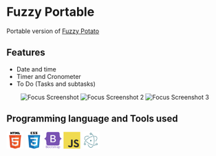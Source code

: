 # Fuzzy Portable
Portable version of <a href="https://github.com/gasech/Fuzzy-Potato" target="_blank">Fuzzy Potato</a>

## Features

* Date and time
* Timer and Cronometer
* To Do (Tasks and subtasks)

<p align="center">
<img src="https://media.discordapp.net/attachments/904631303733919764/966852514102280194/unknown.png?width=1150&height=676" alt="Focus Screenshot" width="800" height="450"/>
<img src="https://media.discordapp.net/attachments/904631303733919764/966852663536943165/unknown.png?width=1150&height=676" alt="Focus Screenshot 2" width="800" height="450"/>
<img src="https://media.discordapp.net/attachments/904631303733919764/966852728607350794/unknown.png?width=1150&height=676" alt="Focus Screenshot 3" width="800" height="450"/>
</p>

## Programming language and Tools used

<p align="left">
<a href="https://www.w3.org/html/" target="_blank"> <img src="https://raw.githubusercontent.com/devicons/devicon/master/icons/html5/html5-original-wordmark.svg" alt="html5" width="40" height="40"/></a> 
<a href="https://www.w3schools.com/css/" target="_blank"> <img src="https://raw.githubusercontent.com/devicons/devicon/master/icons/css3/css3-original-wordmark.svg" alt="css3" width="40" height="40"/></a> 
<a href="https://getbootstrap.com" target="_blank"> <img src="https://raw.githubusercontent.com/devicons/devicon/master/icons/bootstrap/bootstrap-plain-wordmark.svg" alt="bootstrap" width="40" height="40"/></a> 
<a href="https://developer.mozilla.org/en-US/docs/Web/JavaScript" target="_blank"> <img src="https://raw.githubusercontent.com/devicons/devicon/master/icons/javascript/javascript-original.svg" alt="javascript" width="40" height="40"/></a> 
<a href="https://www.electronjs.org" target="_blank"> <img src="https://raw.githubusercontent.com/devicons/devicon/master/icons/electron/electron-original.svg" alt="electron" width="40" height="40"/> </a> 
</p>
